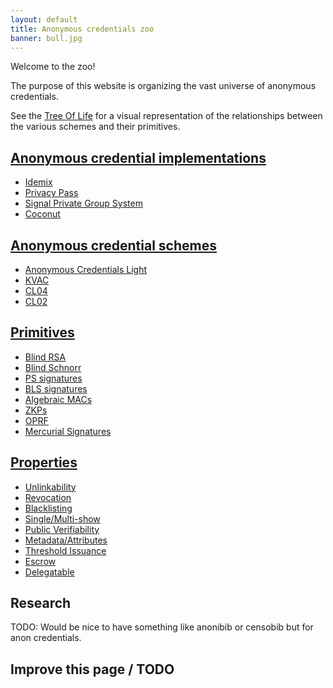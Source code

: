 ```yaml
---
layout: default
title: Anonymous credentials zoo
banner: bull.jpg
---
```


Welcome to the zoo!

The purpose of this website is organizing the vast universe of anonymous
credentials.

See the [Tree Of Life]({{site.baseurl}}/tree.html) for a visual representation
of the relationships between the various schemes and their primitives.

## [Anonymous credential implementations]({{site.baseurl}}/implementations.html)

- [Idemix]({{site.baseurl}}/implementations.html#idemix)
- [Privacy Pass]({{site.baseurl}}/implementations.html#privacypass)
- [Signal Private Group System]({{site.baseurl}}/implementations.html#signal-private-group-system)
- [Coconut]({{site.baseurl}}/implementations.html#coconut)

## [Anonymous credential schemes]({{site.baseurl}}/schemes.html)

- [Anonymous Credentials Light]({{site.baseurl}}/schemes.html#anonymous-credentials-light)
- [KVAC]({{site.baseurl}}/schemes.html#kvac)
- [CL04]({{site.baseurl}}/schemes.html#cl04)
- [CL02]({{site.baseurl}}/schemes.html#cl02)

## [Primitives]({{site.baseurl}}/primitives.html)

- [Blind RSA]({{site.baseurl}}/primitives.html#blind-rsa)
- [Blind Schnorr]({{site.baseurl}}/primitives.html#blind-schnorr)
- [PS signatures]({{site.baseurl}}/primitives.html#ps-signatures)
- [BLS signatures]({{site.baseurl}}/primitives.html#bls-signatures)
- [Algebraic MACs]({{site.baseurl}}/primitives.html#algebraic-macs)
- [ZKPs]({{site.baseurl}}/primitives.html#zkps)
- [OPRF]({{site.baseurl}}/primitives.html#oprfs)
- [Mercurial Signatures]({{site.baseurl}}/primitives.html#mercurial-signatures)

## [Properties]({{site.baseurl}}/properties.html)

- [Unlinkability]({{site.baseurl}}/properties.html#unlinkability)
- [Revocation]({{site.baseurl}}/properties.html#revocation)
- [Blacklisting]({{site.baseurl}}/properties.html#blacklisting)
- [Single/Multi-show]({{site.baseurl}}/properties.html#singlemulti-show)
- [Public Verifiability]({{site.baseurl}}/properties.html#public-verifiability)
- [Metadata/Attributes]({{site.baseurl}}/properties.html#metadataattributes)
- [Threshold Issuance]({{site.baseurl}}/properties.html#threshold-issuance)
- [Escrow]({{site.baseurl}}/properties.html#escrow)
- [Delegatable]({{site.baseurl}}/properties.html#delegetable)

## Research

TODO: Would be nice to have something like anonibib or censobib but for anon credentials.

## Improve this page / TODO
